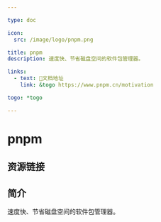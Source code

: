```yaml
---

type: doc

icon:
  src: /image/logo/pnpm.png

title: pnpm
description: 速度快、节省磁盘空间的软件包管理器。

links:
  - text: 📖文档地址
    link: &togo https://www.pnpm.cn/motivation

togo: *togo

---
```


<ShowLogo />

# pnpm

<ShowBreadcrumb />

## 资源链接

<ShowLinks />

## 简介

速度快、节省磁盘空间的软件包管理器。
